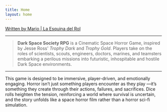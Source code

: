 ```yaml
---
title: Home
layout: home
---
```


<span class="submenu"><span class="submenu-nolink"> </span>[Written by Mario | La Esquina del Rol](https://linktree.laesquinadelrol.com)</span>

---

> **Dark Space Society RPG** is a Cinematic Space Horror Game, inspired by Jesse Ross' *Trophy Dark* and *Trophy Gold*. Players take on the roles of scientists, scouts, engineers, doctors, marines, and teamsters embarking a perilous missions into futuristic, inhospitable and hostile Dark Space environments.

---

This game is designed to be immersive, player-driven, and emotionally engaging. Horror isn’t just something players encounter as they play —it’s something they create through their actions, failures, and sacrifices. Dice rolls heighten the tension, reinforcing a world where survival is uncertain, and the story unfolds like a space horror film rather than a horror sci-fi simulation.
